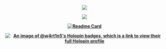 <div align=center>

<a href="https://github-readme-stats.vercel.app/api?username=W4RT1N5&hide_border=true&theme=dark&text_color=ffffff&show_icons=true&hide=stars&rank_icon=github"><p align="center"><img src="https://github-readme-stats.vercel.app/api?username=W4RT1N5&hide_border=true&theme=dark&text_color=ffffff&show_icons=true&hide=stars&rank_icon=github">
</p></a>

<b href="https://github-readme-stats.vercel.app/api/top-langs/?username=W4RT1N5&exclude_repo=leticiavitrine&size_weight=0.5&count_weight=0.5&theme=dark&hide_border=true&text_color=ffffff&show_icons=true"><p align="center"><img src="https://github-readme-stats.vercel.app/api/top-langs/?username=W4RT1N5&exclude_repo=leticiavitrine&size_weight=0.5&count_weight=0.5&theme=dark&hide_border=true&text_color=ffffff&show_icons=true">

<!--[![Readme Card](https://github-readme-stats.vercel.app/api/pin/?username=west7&repo=MiniProjetoOO&show_owner=true&size_weight=0.5&count_weight=0.5&theme=dark&hide_border=true&text_color=ffffff&show_icons=true)](https://github.com/anuraghazra/github-readme-stats)-->
[![Readme Card](https://github-readme-stats.vercel.app/api/pin/?username=fga-eps-mds&repo=2023-2-GEROcuidado-Doc&show_owner=true&size_weight=0.5&count_weight=0.5&theme=dark&hide_border=true&text_color=ffffff&show_icons=true)](https://github.com/fga-eps-mds/2023-2-GEROcuidado-Doc)  

[![An image of @w4rt1n5's Holopin badges, which is a link to view their full Holopin profile](https://holopin.me/w4rt1n5)](https://holopin.io/@w4rt1n5)

</div>
<!--
**W4RT1N5/W4RT1N5** is a ✨ _special_ ✨ repository because its `README.md` (this file) appears on your GitHub profile.

Here are some ideas to get you started:

- 🔭 I’m currently working on ...
- 🌱 I’m currently learning ...
- 👯 I’m looking to collaborate on ...
- 🤔 I’m looking for help with ...
- 💬 Ask me about ...
- 📫 How to reach me: ...
- 😄 Pronouns: ...
- ⚡ Fun fact: ...
-->
